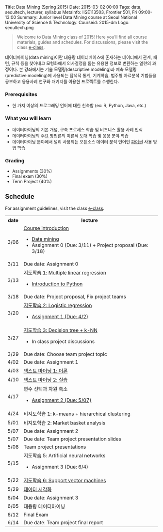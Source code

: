 Title: Data Mining (Spring 2015)
Date: 2015-03-02 00:00
Tags: data, seoultech, lecturer, syllabus
Metainfo: IISE113503, Frontier 501, Fri 09:00-13:00
Summary: Junior level Data Mining course at Seoul National University of Science & Technology.
Courseid: 2015-dm
Logo: seoultech.png

> Welcome to Data Mining class of 2015!
> Here you'll find all course materials, guides and schedules.
> For discussions, please visit the class [e-class](http://eclass.seoultech.ac.kr/).

데이터마이닝(data mining)이란 대용량 데이터베이스에 존재하는 데이터에서 관계, 패턴, 규칙 등을 찾아내고 모형화해서 의사결정을 돕는 유용한 정보로 변환하는 일련의 과정이다.
본 강좌에서는 기술 모델링(descriptive modeling)과 예측 모델링(predictive modeling)에 사용되는 탐색적 통계, 기계학습, 범주형 자료분석 기법들을 공부하고 응용사례 연구와 패키지를 이용한 프로젝트를 수행한다.

### Prerequisites
- 한 가지 이상의 프로그래밍 언어에 대한 친숙함 (ex: R, Python, Java, etc.)

### What you will learn
- 데이터마이닝의 기본 개념, 구축 프로세스 학습 및 비즈니스 활용 사례 인식
- 데이터마이닝의 주요 방법론의 이론적 토대 학습 및 응용 분야 학습
- 데이터마이닝 분야에서 널리 사용되는 오픈소스 데이터 분석 언어인 [파이썬](https://python.org/) 사용 방법 학습

### Grading
- Assignments (30%)
- Final exam (30%)
- Term Project (40%)

## Schedule

For assignment guidelines, visit the class <a href="http://eclass.seoultech.ac.kr">e-class</a>.

<table id="schedule" class="table table-bordered"></td></tr>
<tr><th>date</th><th>lecture</th></tr></td></tr>
<tr><td>3/06</td><td><a href="course-introduction.html">Course introduction</a><ul><li><a href="data-mining.html">Data mining</a><li>Assignment 0 (Due: 3/11) + Project proposal (Due: 3/18)</ul></td></tr>
<tr class="due-date"><td>3/11</td><td>Due date: Assignment 0</td></tr>
<tr><td>3/13</td><td><a href="multiple-linear-regression.html">지도학습 1: Multiple linear regression</a><ul><li><a href="../tips/introduction-to-python.html">Introduction to Python</a></ul></td></tr>
<tr class="due-date"><td>3/18</td><td>Due date: Project proposal, Fix project teams</td></tr>
<tr><td>3/20</td><td><a href="logistic-regression.html">지도학습 2: Logistic regression</a><ul><li><a href="assignments.html#assignment-1-classification">Assignment 1 (Due: 4/2)</a></ul></td></tr>
<tr><td>3/27</td><td><a href="http://eclass.seoultech.ac.kr/ilos/co/efile_download.acl?FILE_SEQ=84201&CONTENT_SEQ=89718">지도학습 3: Decision tree + k-NN</a><ul><li>In class project discussions</ul></td></tr>
<tr class="due-date"><td>3/29</td><td>Due date: Choose team project topic</td></tr>
<tr class="due-date"><td>4/02</td><td>Due date: Assignment 1</td></tr>
<tr><td>4/03</td><td><a href="http://eclass.seoultech.ac.kr/ilos/co/efile_download.acl?FILE_SEQ=88162&CONTENT_SEQ=93265">텍스트 마이닝 1: 이론</a></td></tr>
<tr><td>4/10</td><td><a href="text-mining.html">텍스트 마이닝 2: 실습</a></td></tr>
<tr><td>4/17</td><td>변수 선택과 차원 축소<ul><li><a href="assignments.html#assignment-2-dimensionality-reduction">Assignment 2 (Due: 5/07)</a></ul></td></tr>
<tr><td>4/24</td><td>비지도학습 1: k-means + hierarchical clustering</td></tr>
<tr><td>5/01</td><td>비지도학습 2: Market basket analysis</td></tr>
<tr class="due-date"><td>5/07</td><td>Due date: Assignment 2</td></tr>
<tr class="due-date"><td>5/07</td><td>Due date: Team project presentation slides</td></tr>
<tr><td>5/08</td><td>Team project presentations</td></tr>
<tr><td>5/15</td><td>지도학습 5: Artificial neural networks<ul><li>Assignment 3 (Due: 6/4)</ul></td></tr>
<tr><td>5/22</td><td><a href="svm.html">지도학습 6: Support vector machines</a></td></tr>
<tr><td>5/29</td><td><a href="visualization.html">데이터 시각화</a></td></tr>
<tr class="due-date"><td>6/04</td><td>Due date: Assignment 3</td></tr>
<tr><td>6/05</td><td>대용량 데이터마이닝</td></tr>
<tr><td>6/12</td><td>Final Exam</td></tr>
<tr class="due-date"><td>6/14</td><td>Due date: Team project final report</td></tr>
</table>

